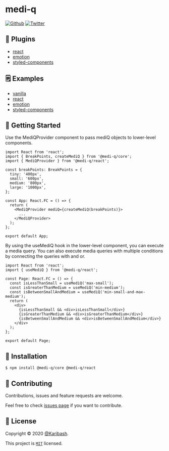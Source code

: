 # medi-q

[![Github](https://img.shields.io/github/followers/Karibash?label=Follow&logo=github&style=social)](https://github.com/Karibash?tab=followers)
[![Twitter](https://img.shields.io/twitter/follow/Karibash?label=Follow&style=social)](https://twitter.com/intent/follow?screen_name=Karibash)

## 🔧 Plugins

- [react](packages/react)
- [emotion](packages/emotion)
- [styled-components](packages/styled)

## 🗒 Examples

- [vanilla](examples/vanilla)
- [react](examples/react)
- [emotion](examples/emotion)
- [styled-components](examples/styled)

## 👏 Getting Started

Use the MediQProvider component to pass mediQ objects to lower-level components.

```tsx
import React from 'react';
import { BreakPoints, createMediQ } from '@medi-q/core';
import { MediQProvider } from '@medi-q/react';

const breakPoints: BreakPoints = {
  tiny: '400px',
  small: '600px',
  medium: '800px',
  large: '1000px',
};

const App: React.FC = () => {
  return (
    <MediQProvider mediQ={createMediQ(breakPoints)}>
      ...
    </MediQProvider>
  );
};

export default App;
```

By using the useMediQ hook in the lower-level component, you can execute a media query.
You can also execute media queries with multiple conditions by connecting the queries with and or.

```tsx
import React from 'react';
import { useMediQ } from '@medi-q/react';

const Page: React.FC = () => {
  const isLessThanSmall = useMediQ('max-small');
  const isGreaterThanMedium = useMediQ('min-medium');
  const isBetweenSmallAndMedium = useMediQ('min-small-and-max-medium');
  return (
    <div>
      {isLessThanSmall && <div>isLessThanSmall</div>}
      {isGreaterThanMedium && <div>isGreaterThanMedium</div>}
      {isBetweenSmallAndMedium && <div>isBetweenSmallAndMedium</div>}
    </div>
  );
};

export default Page;
```

## 🚀 Installation

```
$ npm install @medi-q/core @medi-q/react
```

## 🤝 Contributing

Contributions, issues and feature requests are welcome.

Feel free to check [issues page](https://github.com/Karibash/medi-q/issues) if you want to contribute.

## 📝 License

Copyright © 2020 [@Karibash](https://twitter.com/karibash).

This project is [```MIT```](https://github.com/Karibash/medi-q/blob/master/LICENSE) licensed.
